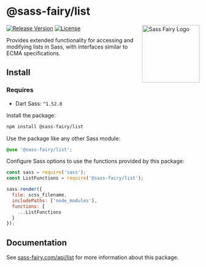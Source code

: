 # @sass-fairy/list

<a href="https://sass-fairy.com/"><img src="https://sass-fairy.com/img/logo.svg" alt="Sass Fairy Logo" width="150" align="right" /></a>

[![Release Version](https://img.shields.io/npm/v/@sass-fairy/list.svg)](https://www.npmjs.com/package/@sass-fairy/list)
[![License](https://img.shields.io/badge/License-MIT-blue.svg)](https://opensource.org/licenses/MIT)

Provides extended functionality for accessing and modifying lists in Sass, with interfaces similar to ECMA specifications.

## Install

### Requires

* Dart Sass: `^1.52.0`

Install the package:

```bash
npm install @sass-fairy/list
```

Use the package like any other Sass module:

```scss
@use '@sass-fairy/list';
```

Configure Sass options to use the functions provided by this package:

```js
const sass = require('sass');
const ListFunctions = require('@sass-fairy/list');

sass.render({
  file: scss_filename,
  includePaths: ['node_modules'],
  functions: {
    ...ListFunctions
  }
});
```


## Documentation

See [sass-fairy.com/api/list](http://sass-fairy.com/api/list) for more information about this package.
